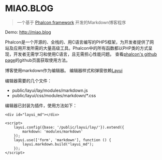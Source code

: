 # MIAO.BLOG

> 一个基于 [Phalcon framework](https://github.com/phalcon/cphalcon) 开发的Markdown博客程序


Demo: http://miao.blog

Phalcon是一个开源的、全栈的、用C语言编写的PHP5框架，为开发者提供了网站及应用开发所需的大量高级工具。Phalcon中的所有函数都以PHP类的方式呈现，开发者无需学习和使用C语言，且无需担心性能问题。
查看[phalcon's github page](https://github.com/phalcon/cphalcon)的github页面获取使用方法。


博客使用markdown作为编辑器。
编辑器样式和弹窗依赖[Layui](https://github.com/sentsin/layui)

编辑器需要的几个文件：
* public/layui/lay/modules/markdown.js
* public/layui/css/modules/markdown/*.css


编辑器已封装为插件，使用方法如下：
```
<div id="layui_md"></div>

<script>
    layui.config({base: '/public/layui/lay/'}).extend({
        markdown: 'modules/markdown'
    });
    layui.use(['form', 'markdown'], function () {
        layui.markdown.build("layui_md");
    });
</script>
```